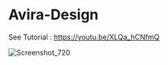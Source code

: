 # Avira-Design

See Tutorial : https://youtu.be/XLQa_hCNfmQ



![Screenshot_720](https://user-images.githubusercontent.com/61135648/94357400-3d324d80-00cb-11eb-8501-1b4fd6f44f97.png)
